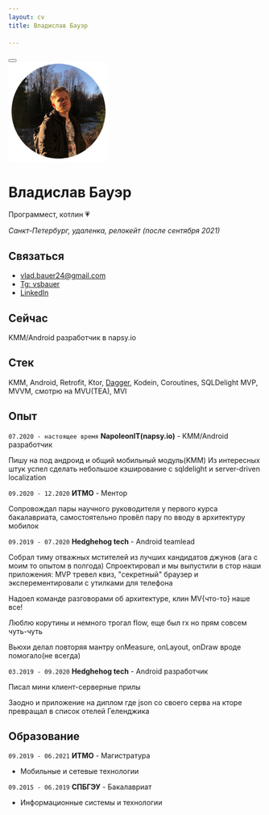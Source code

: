 ```yaml
---
layout: cv
title: Владислав Бауэр

---
```


<div id="print">
    <button class="print-button"><span class="print-icon" onclick="window.print()"></span></button>
</div>


<img src="assets\kakoito-krasavchik.png" style="zoom: 33%;" />

# Владислав Бауэр
Программест, котлин :heartpulse:

_Санкт-Петербург, удаленка, релокейт (после сентября 2021)_

## Связаться

- [vlad.bauer24@gmail.com](mailto:vlad.bauer24@gmail.com "Это почта")
- [Tg: vsbauer](https://t.me/vsbauer	"Это телега") 
- [LinkedIn](https://www.linkedin.com/in/vsbauer/	"Это линкедин")

## Сейчас

KMM/Android разработчик в napsy.io

## Стек 

KMM, Android, Retrofit, Ktor, [Dagger](https://github.com/vsbauer/LibraryApp "Мои извращения с ним"), Kodein, Coroutines, SQLDelight
MVP, MVVM, смотрю на MVU(TEA), MVI

## Опыт

`07.2020 - настоящее время`
__NapoleonIT(napsy.io)__ - KMM/Android разработчик

Пишу на под андроид и общий мобильный модуль(KMM)
Из интересных штук успел сделать небольшое кэширование с sqldelight и server-driven localization



`09.2020 - 12.2020`
__ИТМО__ - Ментор

Сопровождал пары научного руководителя у первого курса бакалавриата, самостоятельно провёл пару по вводу в архитектуру мобилок



`09.2019 - 07.2020`
__Hedghehog tech__ - Android teamlead

Собрал тиму отважных мстителей из лучших кандидатов джунов (ага с моим то опытом в полгода)
Спроектировал и мы выпустили в стор наши приложения: MVP тревел квиз, "секретный" браузер и эксперементировали с утилками для телефона

Надоел команде разговорами об архитектуре, клин MV{что-то} наше все!

Люблю корутины и немного трогал flow, еще был rx но прям совсем чуть-чуть

Вьюхи делал повторяя мантру onMeasure, onLayout, onDraw вроде помогало(не всегда)



`03.2019 - 09.2020`
__Hedghehog tech__ - Android разработчик

Писал мини клиент-серверные прилы

Заодно и приложение на диплом где json со своего серва на кторе превращал в список отелей Геленджика




## Образование

`09.2019 - 06.2021`
__ИТМО__ - Магистратура 

- Мобильные и сетевые технологии

`09.2015 - 06.2019`
__СПБГЭУ__ - Бакалавриат

- Информационные системы и технологии
